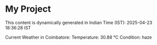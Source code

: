 # My Project

This content is dynamically generated in Indian Time (IST): 2025-04-23 18:36:28 IST


Current Weather in Coimbatore:
Temperature: 30.88 °C
Condition: haze
